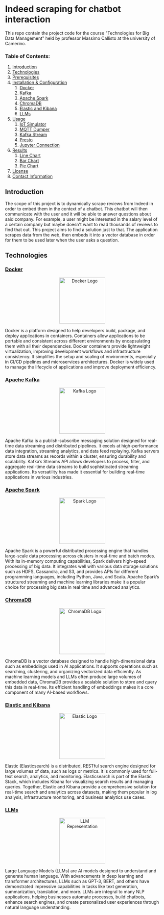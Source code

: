 # Indeed scraping for chatbot interaction

This repo contain the project code for the course "Technologies for Big Data Management" held by professor Massimo Callisto at the university of Camerino. 

### Table of Contents:
1. [Introduction](#introduction)
1. [Technologies](#technologies)  
1. [Prerequisites](#prerequisites)
1. [Installation & Configuration](#installation-and-configuration)  
    1. [Docker](#docker)
    1. [Kafka](#kafka)
    1. [Apache Spark](#spark)
    1. [ChromaDB](#chromadb)
    1. [Elastic and Kibana](#elastic)
    1. [LLMs](#llm)
1. [Usage](#usage)  
    1. [IoT Simulator](#iot-simulator-1)
    1. [MQTT Dumper](#mqtt-dumper-1)
    1. [Kafka Stream](#kafkastream-2)
    1. [Presto](#presto-1)
    1. [Jupyter Connection](#jupyter-1)
1. [Results](#results)  
    1. [Line Chart](#linechart-1)
    1. [Bar Chart](#barchart-1)
    1. [Pie Chart](#piechart-1)
1. [License](#license)
1. [Contact Information](#contact-information) 

## Introduction
The scope of this project is to dynamically scrape reviews from Indeed in order to embed them in the context of a chatbot. This chatbot will then communicate with the user and it will be able to answer questions about said company. For example, a user might be interested in the salary level of a certain company but maybe doesn't want to read thousands of reviews to find that out. This project aims to find a solution just to that.
The application scrapes data from the web, then embeds it into a vector database in order for them to be used later when the user asks a question.

## Technologies

### [Docker](#docker)
<p align="center">
  <img src="PLACEHOLDER_FOR_DOCKER_IMAGE" alt="Docker Logo" title="Docker" width="150" height="150">
</p>

Docker is a platform designed to help developers build, package, and deploy applications in containers. Containers allow applications to be portable and consistent across different environments by encapsulating them with all their dependencies. Docker containers provide lightweight virtualization, improving development workflows and infrastructure consistency. It simplifies the setup and scaling of environments, especially in CI/CD pipelines and microservices architectures. Docker is widely used to manage the lifecycle of applications and improve deployment efficiency.

### [Apache Kafka](#kafka)
<p align="center">
  <img src="PLACEHOLDER_FOR_KAFKA_IMAGE" alt="Kafka Logo" title="Kafka" width="150" height="150">
</p>

Apache Kafka is a publish-subscribe messaging solution designed for real-time data streaming and distributed pipelines. It excels at high-performance data integration, streaming analytics, and data feed replaying. Kafka servers store data streams as records within a cluster, ensuring durability and scalability. Kafka’s Streams API allows developers to process, filter, and aggregate real-time data streams to build sophisticated streaming applications. Its versatility has made it essential for building real-time applications in various industries.

### [Apache Spark](#spark)
<p align="center">
  <img src="PLACEHOLDER_FOR_SPARK_IMAGE" alt="Spark Logo" title="Apache Spark" width="150" height="150">
</p>

Apache Spark is a powerful distributed processing engine that handles large-scale data processing across clusters in real-time and batch modes. With its in-memory computing capabilities, Spark delivers high-speed processing of big data. It integrates well with various data storage solutions such as HDFS, Cassandra, and S3, and provides APIs for different programming languages, including Python, Java, and Scala. Apache Spark’s structured streaming and machine learning libraries make it a popular choice for processing big data in real time and advanced analytics.

### [ChromaDB](#chromadb)
<p align="center">
  <img src="PLACEHOLDER_FOR_CHROMADB_IMAGE" alt="ChromaDB Logo" title="ChromaDB" width="150" height="150">
</p>

ChromaDB is a vector database designed to handle high-dimensional data such as embeddings used in AI applications. It supports operations such as searching, clustering, and organizing vectorized data efficiently. As machine learning models and LLMs often produce large volumes of embedded data, ChromaDB provides a scalable solution to store and query this data in real-time. Its efficient handling of embeddings makes it a core component of many AI-based workflows.

### [Elastic and Kibana](#elastic)
<p align="center">
  <img src="PLACEHOLDER_FOR_ELASTIC_IMAGE" alt="Elastic Logo" title="Elastic" width="150" height="150">
</p>

Elastic (Elasticsearch) is a distributed, RESTful search engine designed for large volumes of data, such as logs or metrics. It is commonly used for full-text search, analytics, and monitoring. Elasticsearch is part of the Elastic Stack, which includes Kibana for visualizing search results and managing queries. Together, Elastic and Kibana provide a comprehensive solution for real-time search and analytics across datasets, making them popular in log analysis, infrastructure monitoring, and business analytics use cases.

### [LLMs](#llm)
<p align="center">
  <img src="PLACEHOLDER_FOR_LLM_IMAGE" alt="LLM Representation" title="LLM" width="150" height="150">
</p>

Large Language Models (LLMs) are AI models designed to understand and generate human language. With advancements in deep learning and transformer architectures, LLMs such as GPT-3, BERT, and others have demonstrated impressive capabilities in tasks like text generation, summarization, translation, and more. LLMs are integral to many NLP applications, helping businesses automate processes, build chatbots, enhance search engines, and create personalized user experiences through natural language understanding.

